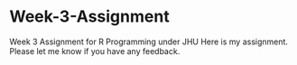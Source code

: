 # Week-3-Assignment
Week 3 Assignment for R Programming under JHU
Here is my assignment. Please let me know if you have any feedback.
